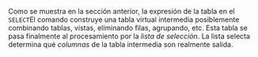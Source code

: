 Como se muestra en la sección anterior, la expresión de la tabla en el  `SELECT`El comando construye una tabla virtual intermedia posiblemente combinando  tablas, vistas, eliminando filas, agrupando, etc. Esta tabla se pasa  finalmente al procesamiento por la *lista de selección*. La lista selecta determina qué *columnas* de la tabla intermedia son realmente salida.